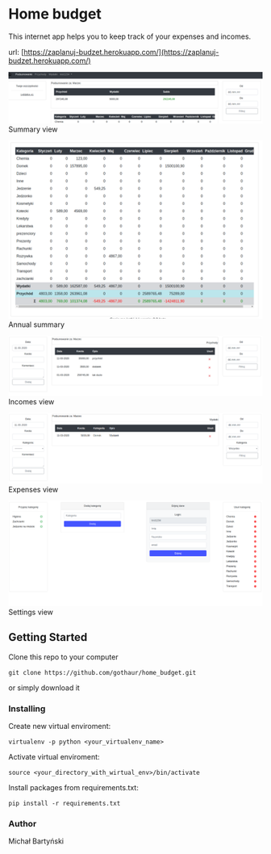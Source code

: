 # Home budget
This internet app helps you to keep track of your expenses and incomes.

url: [https://zaplanuj-budzet.herokuapp.com/](https://zaplanuj-budzet.herokuapp.com/)

![Summary 1](/screenshots/summary_2.png)
Summary view

![Summary 2](/screenshots/summary_1.png)
Annual summary

![Income](/screenshots/income.png)
Incomes view

![Expenses](/screenshots/expenses.png)
Expenses view

![Settings](/screenshots/settings.png)
Settings view

## Getting Started

Clone this repo to your computer
```
git clone https://github.com/gothaur/home_budget.git
```
or simply download it

### Installing

Create new virtual enviroment:
```
virtualenv -p python <your_virtualenv_name>
```
Activate virtual enviroment:
```
source <your_directory_with_wirtual_env>/bin/activate
```
Install packages from requirements.txt:
```
pip install -r requirements.txt
```
### Author
Michał Bartyński
